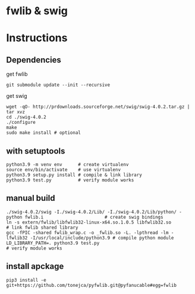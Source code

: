 # fwlib & swig

# Instructions  
## Dependencies  
get fwlib  
```
git submodule update --init --recursive
```

get swig  
```
wget -qO- http://prdownloads.sourceforge.net/swig/swig-4.0.2.tar.gz | tar xvz
cd ./swig-4.0.2
./configure
make
sudo make install # optional
```

## with setuptools  
```
python3.9 -m venv env      # create virtualenv
source env/bin/activate    # use virtualenv
python3.9 setup.py install # compile & link library
python3.9 test.py          # verify module works
```

## manual build  
```
./swig-4.0.2/swig -I./swig-4.0.2/Lib/ -I./swig-4.0.2/Lib/python/ -python fwlib.i                       # create swig bindings
ln -s extern/fwlib/libfwlib32-linux-x64.so.1.0.5 libfwlib32.so                                         # link fwlib shared library
gcc -fPIC -shared fwlib_wrap.c -o _fwlib.so -L. -lpthread -lm -lfwlib32 -I/usr/local/include/python3.9 # compile python module
LD_LIBRARY_PATH=. python3.9 test.py                                                                    # verify module works
```

## install apckage
```
pip3 install -e git+https://github.com/tonejca/pyfwlib.git@pyfanucable#egg=fwlib
```